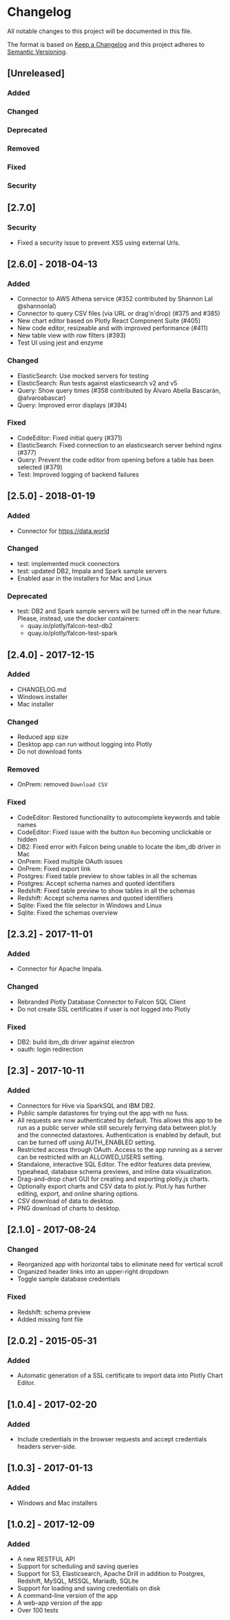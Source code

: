 # Changelog
All notable changes to this project will be documented in this file.

The format is based on [Keep a Changelog](http://keepachangelog.com/en/1.0.0/)
and this project adheres to [Semantic Versioning](http://semver.org/spec/v2.0.0.html).


## [Unreleased]

### Added

### Changed

### Deprecated

### Removed

### Fixed

### Security

## [2.7.0]

### Security
* Fixed a security issue to prevent XSS using external Urls.


## [2.6.0] - 2018-04-13

### Added
* Connector to AWS Athena service (#352 contributed by Shannon Lal @shannonlal)
* Connector to query CSV files (via URL or drag'n'drop) (#375 and #385)
* New chart editor based on Plotly React Component Suite (#405)
* New code editor, resizeable and with improved performance (#411)
* New table view with row filters (#393)
* Test UI using jest and enzyme

### Changed
* ElasticSearch: Use mocked servers for testing
* ElasticSearch: Run tests against elasticsearch v2 and v5
* Query: Show query times (#358 contributed by Álvaro Abella Bascarán, @alvaroabascar)
* Query: Improved error displays (#394)

### Fixed
* CodeEditor: Fixed initial query (#371)
* ElasticSearch: Fixed connection to an elasticsearch server behind nginx (#377)
* Query: Prevent the code editor from opening before a table has been selected (#379)
* Test: Improved logging of backend failures


## [2.5.0] - 2018-01-19

### Added
* Connector for https://data.world

### Changed
* test: implemented mock connectors
* test: updated DB2, Impala and Spark sample servers
* Enabled asar in the installers for Mac and Linux

### Deprecated
* test: DB2 and Spark sample servers will be turned off in the near future.
  Please, instead, use the docker containers:
  - quay.io/plotly/falcon-test-db2
  - quay.io/plotly/falcon-test-spark


## [2.4.0] - 2017-12-15

### Added
* CHANGELOG.md
* Windows installer
* Mac installer

### Changed
* Reduced app size
* Desktop app can run without logging into Plotly
* Do not download fonts

### Removed
* OnPrem: removed `Download CSV`

### Fixed
* CodeEditor: Restored functionality to autocomplete keywords and table names
* CodeEditor: Fixed issue with the button `Run` becoming unclickable or hidden
* DB2: Fixed error with Falcon being unable to locate the ibm_db driver in Mac
* OnPrem: Fixed multiple OAuth issues
* OnPrem: Fixed export link
* Postgres: Fixed table preview to show tables in all the schemas
* Postgres: Accept schema names and quoted identifiers
* Redshift: Fixed table preview to show tables in all the schemas
* Redshift: Accept schema names and quoted identifiers
* Sqlite: Fixed the file selector in Windows and Linux
* Sqlite: Fixed the schemas overview


## [2.3.2] - 2017-11-01

### Added
* Connector for Apache Impala.

### Changed
* Rebranded Plotly Database Connector to Falcon SQL Client
* Do not create SSL certificates if user is not logged into Plotly

### Fixed
* DB2: build ibm_db driver against electron
* oauth: login redirection


## [2.3] - 2017-10-11

### Added
* Connectors for Hive via SparkSQL and IBM DB2.
* Public sample datastores for trying out the app with no fuss.
* All requests are now authenticated by default. This allows this app to be run
  as a public server while still securely ferrying data between plot.ly and the
  connected datastores. Authentication is enabled by default, but can be turned
  off using AUTH_ENABLED setting.
* Restricted access through OAuth. Access to the app running as a server can be
  restricted with an ALLOWED_USERS setting.
* Standalone, interactive SQL Editor. The editor features data preview,
  typeahead, database schema previews, and inline data visualization.
* Drag-and-drop chart GUI for creating and exporting plotly.js charts.
* Optionally export charts and CSV data to plot.ly. Plot.ly has further editing,
  export, and online sharing options.
* CSV download of data to desktop.
* PNG download of charts to desktop.


## [2.1.0] - 2017-08-24

### Changed
* Reorganized app with horizontal tabs to eliminate need for vertical scroll
* Organized header links into an upper-right dropdown
* Toggle sample database credentials

### Fixed
* Redshift: schema preview
* Added missing font file


## [2.0.2] - 2015-05-31

### Added
* Automatic generation of a SSL certificate to import data into Plotly Chart
  Editor.


## [1.0.4] - 2017-02-20

### Added
* Include credentials in the browser requests and accept credentials headers
  server-side.


## [1.0.3] - 2017-01-13

### Added
* Windows and Mac installers


## [1.0.2] - 2017-12-09

### Added
* A new RESTFUL API
* Support for scheduling and saving queries
* Support for S3, Elasticsearch, Apache Drill in addition to Postgres, Redshift,
  MySQL, MSSQL, Mariadb, SQLite
* Support for loading and saving credentials on disk
* A command-line version of the app
* A web-app version of the app
* Over 100 tests
